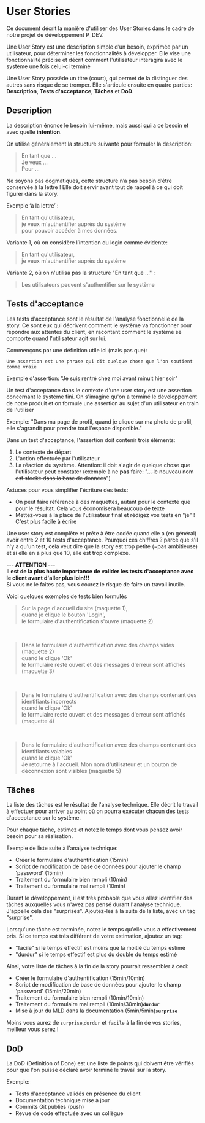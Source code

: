 # User Stories

Ce document décrit la manière d'utiliser des User Stories dans le cadre de notre projet de développement P_DEV.

Une User Story est une description simple d’un besoin, exprimée par un utilisateur, pour déterminer les fonctionnalités à développer. Elle vise une fonctionnalité précise et décrit comment l'utilisateur interagira avec le système une fois celui-ci terminé

Une User Story possède un titre (court), qui permet de la distinguer des autres sans risque de se tromper. Elle s'articule ensuite en quatre parties: **Description**, **Tests d'acceptance**, **Tâches** et **DoD**.

## Description

La description énonce le besoin lui-même, mais aussi **qui** a ce besoin et avec quelle **intention**. 

On utilise généralement la structure suivante pour formuler la description:

> En tant que …  
> Je veux …  
> Pour …  

Ne soyons pas dogmatiques, cette structure n’a pas besoin d’être conservée à la lettre ! Elle doit servir avant tout de rappel à ce qui doit figurer dans la story.

Exemple ‘à la lettre’ :

> En tant qu'utilisateur,  
> je veux m'authentifier auprès du système  
> pour pouvoir accéder à mes données.
	
Variante 1, où on considère l’intention du login comme évidente:

> En tant qu'utilisateur,  
> je veux m'authentifier auprès du système

Variante 2, où on n'utilisa pas la structure  "En tant que ..." :

> Les utilisateurs peuvent s'authentifier sur le système

## Tests d'acceptance

Les tests d'acceptance sont le résultat de l'analyse fonctionnelle de la story. Ce sont eux qui décrivent comment le système va fonctionner pour répondre aux attentes du client, en racontant comment le système se comporte quand l'utilisateur agit sur lui.

Commençons par une définition utile ici (mais pas que): 

    Une assertion est une phrase qui dit quelque chose que l'on soutient comme vraie

Exemple d'assertion: "Je suis rentré chez moi avant minuit hier soir"

Un test d'acceptance dans le contexte d'une user story est une assertion concernant le système fini. On s'imagine qu'on a terminé le développement de notre produit et on formule une assertion au sujet d'un utilisateur en train de l'utiliser

Exemple:
"Dans ma page de profil, quand je clique sur ma photo de profil, elle s'agrandit pour prendre tout l'espace disponible."

Dans un test d'acceptance, l'assertion doit contenir trois éléments:

1. Le contexte de départ
2. L'action effectuée par l'utilisateur
3. La réaction du système. Attention: il doit s'agir de quelque chose que l'utilisateur peut constater (exemple à ne **pas** faire: "~~... le nouveau nom est stocké dans la base de données~~")

Astuces pour vous simplifier l'écriture des tests:
- On peut faire référence à des maquettes, autant pour le contexte que pour le résultat. Cela vous économisera beaucoup de texte
- Mettez-vous à la place de l'utilisateur final et rédigez vos tests en "je" ! C'est plus facile à écrire

Une user story est complète et prête à être codée quand elle a (en général) avoir entre 2 et 10 tests d'acceptance. Pourquoi ces chiffres ? parce que s'il n'y a qu'un test, cela veut dire que la story est trop petite (=pas ambitieuse) et si elle en a plus que 10, elle est trop complexe.

**--- ATTENTION ---**  
**Il est de la plus haute importance de valider les tests d'acceptance avec le client avant d'aller plus loin!!!**  
Si vous ne le faites pas, vous courez le risque de faire un travail inutile.

Voici quelques exemples de tests bien formulés

> Sur la page d'accueil du site (maquette 1),  
> quand je clique le bouton 'Login',  
> le formulaire d'authentification s'ouvre (maquette 2)

&nbsp;
> Dans le formulaire d'authentification avec des champs vides (maquette 2)  
> quand le clique 'Ok'  
> le formulaire reste ouvert et des messages d'erreur sont affichés (maquette 3)

&nbsp;
> Dans le formulaire d'authentification avec des champs contenant des identifiants incorrects  
> quand le clique 'Ok'  
> le formulaire reste ouvert et des messages d'erreur sont affichés (maquette 4)

&nbsp;
> Dans le formulaire d'authentification avec des champs contenant des identifiants valables  
> quand le clique 'Ok'  
> Je retourne à l'accueil. Mon nom d'utilisateur et un bouton de déconnexion sont visibles (maquette 5)

## Tâches

La liste des tâches est le résultat de l'analyse technique. Elle décrit le travail à effectuer pour arriver au point où on pourra exécuter chacun des tests d'acceptance sur le système.

Pour chaque tâche, estimez et notez le temps dont vous pensez avoir besoin pour sa réalisation.

Exemple de liste suite à l'analyse technique:

- Créer le formulaire d'authentification (15min)
- Script de modification de base de données pour ajouter le champ 'password' (15min)
- Traitement du formulaire bien rempli (10min)
- Traitement du formulaire mal rempli (10min)

Durant le développement, il est très probable que vous allez identifier des tâches auxquelles vous n'avez pas pensé durant l'analyse technique. J'appelle cela des "surprises". Ajoutez-les à la suite de la liste, avec un tag "surprise".

Lorsqu'une tâche est terminée, notez le temps qu'elle vous a effectivement pris. Si ce temps est très différent de votre estimation, ajoutez un tag:

- "facile" si le temps effectif est moins que la moitié du temps estimé  
- "durdur" si le temps effectif est plus du double du temps estimé

Ainsi, votre liste de tâches à la fin de la story pourrait ressembler à ceci:

- Créer le formulaire d'authentification (15min/10min)
- Script de modification de base de données pour ajouter le champ 'password' (15min/20min)
- Traitement du formulaire bien rempli (10min/10min)
- Traitement du formulaire mal rempli (10min/30min)**`durdur`**
- Mise à jour du MLD dans la documentation (5min/5min)**`surprise`**

Moins vous aurez de `surprise`,`durdur` et `facile` à la fin de vos stories, meilleur vous serez !
## DoD

La DoD (Definition of Done) est une liste de points qui doivent être vérifiés pour que l'on puisse déclaré avoir terminé le travail sur la story.

Exemple:

- Tests d'acceptance validés en présence du client
- Documentation technique mise à jour
- Commits Git publiés (push)
- Revue de code effectuée avec un collègue